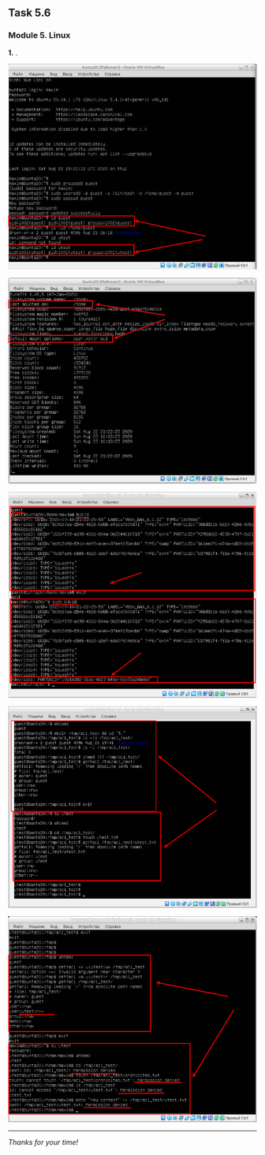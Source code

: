 ## Task 5.6
### Module 5. Linux

**1.** .  

![ScrShot 01](https://github.com/nigth/DevOps_online_Kyiv_2020Q3Q4/blob/master/m5/task5.6/scr/01.png "ScrShot 01")  



![ScrShot 02](https://github.com/nigth/DevOps_online_Kyiv_2020Q3Q4/blob/master/m5/task5.6/scr/02.png "ScrShot 02")  

![ScrShot 03](https://github.com/nigth/DevOps_online_Kyiv_2020Q3Q4/blob/master/m5/task5.6/scr/03.png "ScrShot 03")  

![ScrShot 04](https://github.com/nigth/DevOps_online_Kyiv_2020Q3Q4/blob/master/m5/task5.6/scr/04.png "ScrShot 04")  

![ScrShot 05](https://github.com/nigth/DevOps_online_Kyiv_2020Q3Q4/blob/master/m5/task5.6/scr/05.png "ScrShot 05")  

___
 
_Thanks for your time!_  
 

